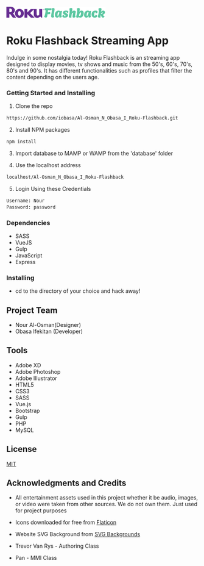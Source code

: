 ![Flashback Logo](/images/footer-logo.png)

# Roku Flashback Streaming App
Indulge in some nostalgia today!
Roku Flashback is an streaming app designed to display movies, tv shows and music from the 50's, 60's, 70's, 80's and 90's. It has different functionalities such as profiles that filter the content depending on the users age. 



### Getting Started and Installing

1. Clone the repo
```sh
https://github.com/iobasa/Al-Osman_N_Obasa_I_Roku-Flashback.git
```
2. Install NPM packages
```sh
npm install
```
3. Import database to MAMP or WAMP from the 'database' folder

4. Use the localhost address
```sh
localhost/Al-Osman_N_Obasa_I_Roku-Flashback
```

5. Login Using these Credentials
```sh
Username: Nour
Password: password
```

### Dependencies

* SASS
* VueJS
* Gulp
* JavaScript
* Express

### Installing

* cd to the directory of your choice and hack away!

## Project Team

- Nour Al-Osman(Designer)
- Obasa Ifekitan (Developer)

## Tools

* Adobe XD
* Adobe Photoshop
* Adobe Illustrator
* HTML5
* CSS3
* SASS
* Vue.js
* Bootstrap
* Gulp
* PHP
* MySQL

## License
[MIT](https://choosealicense.com/licenses/mit/)

## Acknowledgments and Credits 
* All entertainment assets used in this project whether it be audio, images, or video were taken from other sources. We do not own them. Just used for project purposes

* Icons downloaded for free from [Flaticon](https://www.flaticon.com)

* Website SVG Background from [SVG Backgrounds](https://www.svgbackgrounds.com/)

* Trevor Van Rys - Authoring Class

* Pan - MMI Class